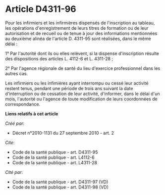# Article D4311-96

Pour les infirmiers et les infirmières dispensés de l'inscription au tableau, les opérations d'enregistrement de leurs titres
de formation ou de leur autorisation et de recueil ou de tenue à jour des informations mentionnées au deuxième alinéa de
l'article D. 4311-95 sont réalisées, dans le même délai : 

1° Par l'autorité dont ils ou elles relèvent, si la dispense d'inscription résulte des dispositions des articles L. 4112-6 et
L. 4311-28 ; 

2° Par l'agence régionale de santé du lieu d'exercice professionnel dans les autres cas. 

Les infirmiers ou les infimières ayant interrompu ou cessé leur activité restent tenus, pendant une période de trois ans
suivant la date d'interruption ou de cessation de leur activité, d'informer, dans le délai d'un mois, l'autorité ou l'agence
de toute modification de leurs coordonnées de correspondance.

**Liens relatifs à cet article**

_Créé par_:

  - Décret n°2010-1131 du 27 septembre 2010 - art. 2

_Cite_:

  - Code de la santé publique - art. D4311-95
  - Code de la santé publique - art. L4112-6
  - Code de la santé publique - art. L4311-28

_Cité par_:

  - Code de la santé publique - art. D4311-97 (VD)
  - Code de la santé publique - art. D4311-98 (VD)
